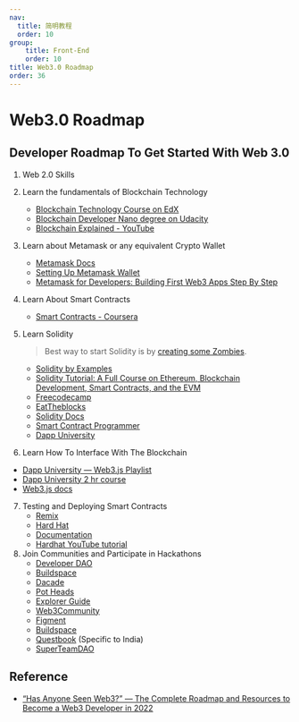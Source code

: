```yaml
---
nav:
  title: 简明教程
  order: 10
group:
	title: Front-End
	order: 10
title: Web3.0 Roadmap
order: 36
---
```


# Web3.0 Roadmap

## Developer Roadmap To Get Started With Web 3.0

1. Web 2.0 Skills

2. Learn the fundamentals of Blockchain Technology
   - [Blockchain Technology Course on EdX](https://www.edx.org/course/blockchain-technology)
   - [Blockchain Developer Nano degree on Udacity](https://www.udacity.com/course/blockchain-developer-nanodegree--nd1309)
   - [Blockchain Explained - YouTube](https://www.youtube.com/watch?v=qOVAbKKSH10)

3. Learn about Metamask or any equivalent Crypto Wallet
   - [Metamask Docs](https://docs.metamask.io/guide/)
   - [Setting Up Metamask Wallet](https://www.youtube.com/watch?v=MfkqgXNPiHg)
   - [Metamask for Developers: Building First Web3 Apps Step By Step](https://www.youtube.com/watch?v=9kdVAeZ7knk)

4. Learn About Smart Contracts
   - [Smart Contracts - Coursera](https://www.coursera.org/learn/smarter-contracts)

5. Learn Solidity

   > Best way to start Solidity is by [creating some Zombies](https://cryptozombies.io/).

   - [Solidity by Examples](https://solidity-by-example.org/)
   - [Solidity Tutorial: A Full Course on Ethereum, Blockchain Development, Smart Contracts, and the EVM](https://www.youtube.com/watch?v=ipwxYa-F1uY)
   - [Freecodecamp](https://www.freecodecamp.org/news/learn-solidity-blockchain-and-smart-contracts-in-a-free/)
   - [EatTheblocks](https://www.youtube.com/watch?v=p3C7jljTXaA)
   - [Solidity Docs](https://docs.soliditylang.org/en/v0.8.10/)
   - [Smart Contract Programmer](https://www.youtube.com/watch?v=hMwdd664_iw&list=PLO5VPQH6OWdULDcret0S0EYQ7YcKzrigz)
   - [Dapp University](https://www.youtube.com/c/DappUniversity/playlists)

6.  Learn How To Interface With The Blockchain

   - [Dapp University — Web3.js Playlist](https://www.youtube.com/playlist?list=PLS5SEs8ZftgXlCGXNfzKdq7nGBcIaVOdN)
   - [Dapp University 2 hr course](https://www.youtube.com/watch?v=kDo_MdyNJzI)
   - [Web3.js docs](https://web3js.readthedocs.io/en/v1.5.2/)

7. Testing and Deploying Smart Contracts
   - [Remix](https://remix.ethereum.org/)
   - [Hard Hat](https://hardhat.org/)
   - [Documentation](https://hardhat.org/getting-started/)
   - [Hardhat YouTube tutorial](https://www.youtube.com/watch?v=9Qpi80dQsGU)
8. Join Communities and Participate in Hackathons
   - [Developer DAO](https://twitter.com/developer_dao)
   - [Buildspace](https://twitter.com/_buildspace)
   - [Dacade](https://dacade.org/)
   - [Pot Heads](https://twitter.com/Pot_Heads_NFT/)
   - [Explorer Guide](https://twitter.com/sigleapp)
   - [Web3Community](https://twitter.com/web3community)
   - [Figment](http://figment.io/)
   - [Buildspace](https://buildspace.so/)
   - [Questbook](https://www.questbook.app/) (Specific to India)
   - [SuperTeamDAO](https://superteam.fun/)



## Reference

- [“Has Anyone Seen Web3?” — The Complete Roadmap and Resources to Become a Web3 Developer in 2022](https://betterprogramming.pub/has-anyone-seen-web3-a-complete-roadmap-free-resources-to-become-web3-developer-4e5dc9332c1f)

